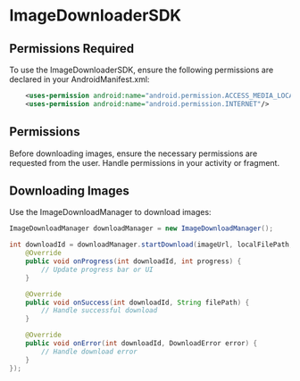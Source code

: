 # ImageDownloaderSDK


## Permissions Required
To use the ImageDownloaderSDK, ensure the following permissions are declared in your AndroidManifest.xml:

```xml
    <uses-permission android:name="android.permission.ACCESS_MEDIA_LOCATION"/>
    <uses-permission android:name="android.permission.INTERNET"/>
```

## Permissions
Before downloading images, ensure the necessary permissions are requested from the user. Handle permissions in your activity or fragment.

## Downloading Images
Use the ImageDownloadManager to download images:

```java
ImageDownloadManager downloadManager = new ImageDownloadManager();

int downloadId = downloadManager.startDownload(imageUrl, localFilePath, new DownloadListener() {
    @Override
    public void onProgress(int downloadId, int progress) {
        // Update progress bar or UI
    }

    @Override
    public void onSuccess(int downloadId, String filePath) {
        // Handle successful download
    }

    @Override
    public void onError(int downloadId, DownloadError error) {
        // Handle download error
    }
});
```
  
